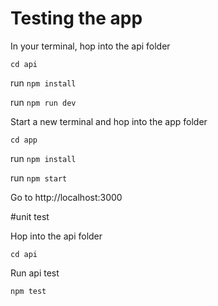 # Testing the app

In your terminal, hop into the api folder

`cd api`

run `npm install`

run `npm run dev`

Start a new terminal and hop into the app folder

`cd app`

run `npm install`

run `npm start`

Go to http://localhost:3000

#unit test

Hop into the api folder

`cd api`

Run api test

`npm test`